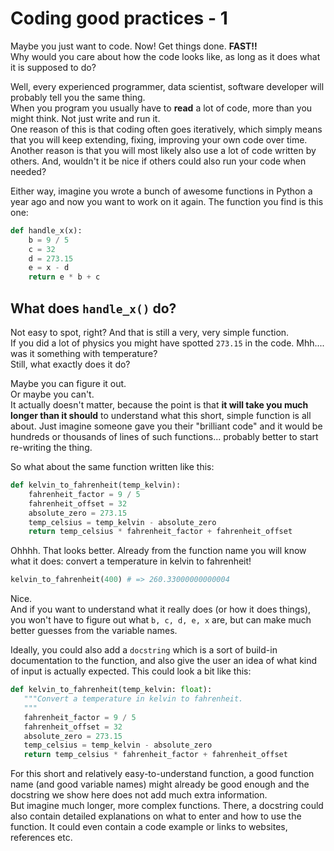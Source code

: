 # Coding good practices - 1

Maybe you just want to code. Now! Get things done. **FAST!!**  
Why would you care about how the code looks like, as long as it does what it is supposed to do?

Well, every experienced programmer, data scientist, software developer will probably tell you the same thing.  
When you program you usually have to **read** a lot of code, more than you might think. Not just write and run it.  
One reason of this is that coding often goes iteratively, which simply means that you will keep extending, fixing, improving your own code over time.
Another reason is that you will most likely also use a lot of code written by others. And, wouldn't it be nice if others could also run your code when needed?

Either way, imagine you wrote a bunch of awesome functions in Python a year ago and now you want to work on it again. The function you find is this one:
```python
def handle_x(x):
    b = 9 / 5
    c = 32
    d = 273.15
    e = x - d
    return e * b + c
```
## What does `handle_x()` do?
Not easy to spot, right? And that is still a very, very simple function.  
If you did a lot of physics you might have spotted `273.15` in the code. Mhh.... was it something with temperature?  
Still, what exactly does it do?

Maybe you can figure it out.  
Or maybe you can't.  
It actually doesn't matter, because the point is that **it will take you much longer than it should** to understand what this short, simple function is all about.
Just imagine someone gave you their "brilliant code" and it would be hundreds or thousands of lines of such functions... probably better to start re-writing the thing.


So what about the same function written like this:
```python
def kelvin_to_fahrenheit(temp_kelvin):
    fahrenheit_factor = 9 / 5
    fahrenheit_offset = 32
    absolute_zero = 273.15
    temp_celsius = temp_kelvin - absolute_zero
    return temp_celsius * fahrenheit_factor + fahrenheit_offset
 ```
 Ohhhh. That looks better. Already from the function name you will know what it does: convert a temperature in kelvin to fahrenheit!  
 <!--pytest-codeblocks:cont-->
 ```python
 kelvin_to_fahrenheit(400) # => 260.33000000000004
 ```
 Nice.  
 And if you want to understand what it really does (or how it does things), you won't have to figure out what `b, c, d, e, x` are,
 but can make much better guesses from the variable names.
 
 Ideally, you could also add a `docstring` which is a sort of build-in documentation to the function, and also give the user an idea of what kind of input is actually expected.
  This could look a bit like this:
 
 ```python
 def kelvin_to_fahrenheit(temp_kelvin: float):
    """Convert a temperature in kelvin to fahrenheit.
    """
    fahrenheit_factor = 9 / 5
    fahrenheit_offset = 32
    absolute_zero = 273.15
    temp_celsius = temp_kelvin - absolute_zero
    return temp_celsius * fahrenheit_factor + fahrenheit_offset
```
For this short and relatively easy-to-understand function, a good function name (and good variable names) might already be good enough and the docstring we show here does not add much extra information.  
But imagine much longer, more complex functions. There, a docstring could also contain detailed explanations on what to enter and how to use the function. It could even contain a code example or links to websites, references etc.
